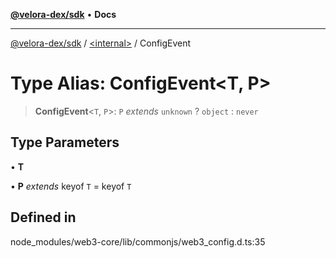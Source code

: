 [**@velora-dex/sdk**](../../README.md) • **Docs**

***

[@velora-dex/sdk](../../globals.md) / [\<internal\>](../README.md) / ConfigEvent

# Type Alias: ConfigEvent\<T, P\>

> **ConfigEvent**\<`T`, `P`\>: `P` *extends* `unknown` ? `object` : `never`

## Type Parameters

• **T**

• **P** *extends* keyof `T` = keyof `T`

## Defined in

node\_modules/web3-core/lib/commonjs/web3\_config.d.ts:35
